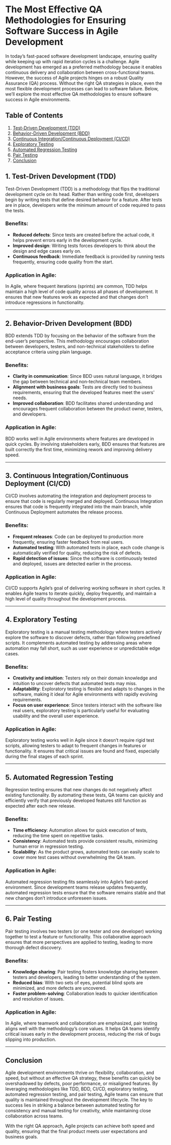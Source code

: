 # The Most Effective QA Methodologies for Ensuring Software Success in Agile Development

In today’s fast-paced software development landscape, ensuring quality while keeping up with rapid iteration cycles is a challenge. Agile development has emerged as a preferred methodology because it enables continuous delivery and collaboration between cross-functional teams. However, the success of Agile projects hinges on a robust Quality Assurance (QA) process. Without the right QA strategies in place, even the most flexible development processes can lead to software failure. Below, we’ll explore the most effective QA methodologies to ensure software success in Agile environments.

## Table of Contents
1. [Test-Driven Development (TDD)](#test-driven-development-tdd)
2. [Behavior-Driven Development (BDD)](#behavior-driven-development-bdd)
3. [Continuous Integration/Continuous Deployment (CI/CD)](#continuous-integrationcontinuous-deployment-cicd)
4. [Exploratory Testing](#exploratory-testing)
5. [Automated Regression Testing](#automated-regression-testing)
6. [Pair Testing](#pair-testing)
7. [Conclusion](#conclusion)

## 1. Test-Driven Development (TDD)

Test-Driven Development (TDD) is a methodology that flips the traditional development cycle on its head. Rather than writing code first, developers begin by writing tests that define desired behavior for a feature. After tests are in place, developers write the minimum amount of code required to pass the tests.

### Benefits:

- **Reduced defects**: Since tests are created before the actual code, it helps prevent errors early in the development cycle.
- **Improved design**: Writing tests forces developers to think about the design and edge cases early on.
- **Continuous feedback**: Immediate feedback is provided by running tests frequently, ensuring code quality from the start.

### Application in Agile:

In Agile, where frequent iterations (sprints) are common, TDD helps maintain a high level of code quality across all phases of development. It ensures that new features work as expected and that changes don’t introduce regressions in functionality.

---

## 2. Behavior-Driven Development (BDD)

BDD extends TDD by focusing on the behavior of the software from the end-user’s perspective. This methodology encourages collaboration between developers, testers, and non-technical stakeholders to define acceptance criteria using plain language.

### Benefits:

- **Clarity in communication**: Since BDD uses natural language, it bridges the gap between technical and non-technical team members.
- **Alignment with business goals**: Tests are directly tied to business requirements, ensuring that the developed features meet the users' needs.
- **Improved collaboration**: BDD facilitates shared understanding and encourages frequent collaboration between the product owner, testers, and developers.

### Application in Agile:

BDD works well in Agile environments where features are developed in quick cycles. By involving stakeholders early, BDD ensures that features are built correctly the first time, minimizing rework and improving delivery speed.

---

## 3. Continuous Integration/Continuous Deployment (CI/CD)

CI/CD involves automating the integration and deployment process to ensure that code is regularly merged and deployed. Continuous Integration ensures that code is frequently integrated into the main branch, while Continuous Deployment automates the release process.

### Benefits:

- **Frequent releases**: Code can be deployed to production more frequently, ensuring faster feedback from real users.
- **Automated testing**: With automated tests in place, each code change is automatically verified for quality, reducing the risk of defects.
- **Rapid detection of issues**: Since the software is continuously tested and deployed, issues are detected earlier in the process.

### Application in Agile:

CI/CD supports Agile’s goal of delivering working software in short cycles. It enables Agile teams to iterate quickly, deploy frequently, and maintain a high level of quality throughout the development process.

---
## 4. Exploratory Testing

Exploratory testing is a manual testing methodology where testers actively explore the software to discover defects, rather than following predefined scripts. It complements automated testing by addressing areas where automation may fall short, such as user experience or unpredictable edge cases.

### Benefits:

- **Creativity and intuition**: Testers rely on their domain knowledge and intuition to uncover defects that automated tests may miss.
- **Adaptability**: Exploratory testing is flexible and adapts to changes in the software, making it ideal for Agile environments with rapidly evolving requirements.
- **Focus on user experience**: Since testers interact with the software like real users, exploratory testing is particularly useful for evaluating usability and the overall user experience.

### Application in Agile:

Exploratory testing works well in Agile since it doesn’t require rigid test scripts, allowing testers to adapt to frequent changes in features or functionality. It ensures that critical issues are found and fixed, especially during the final stages of each sprint.

---

## 5. Automated Regression Testing

Regression testing ensures that new changes do not negatively affect existing functionality. By automating these tests, QA teams can quickly and efficiently verify that previously developed features still function as expected after each new release.

### Benefits:

- **Time efficiency**: Automation allows for quick execution of tests, reducing the time spent on repetitive tasks.
- **Consistency**: Automated tests provide consistent results, minimizing human error in regression testing.
- **Scalability**: As the product grows, automated tests can easily scale to cover more test cases without overwhelming the QA team.

### Application in Agile:

Automated regression testing fits seamlessly into Agile’s fast-paced environment. Since development teams release updates frequently, automated regression tests ensure that the software remains stable and that new changes don’t introduce unforeseen issues.

---

## 6. Pair Testing

Pair testing involves two testers (or one tester and one developer) working together to test a feature or functionality. This collaborative approach ensures that more perspectives are applied to testing, leading to more thorough defect discovery.

### Benefits:

- **Knowledge sharing**: Pair testing fosters knowledge sharing between testers and developers, leading to better understanding of the system.
- **Reduced bias**: With two sets of eyes, potential blind spots are minimized, and more defects are uncovered.
- **Faster problem-solving**: Collaboration leads to quicker identification and resolution of issues.

### Application in Agile:

In Agile, where teamwork and collaboration are emphasized, pair testing aligns well with the methodology’s core values. It helps QA teams identify critical issues early in the development process, reducing the risk of bugs slipping into production.

---

## Conclusion

Agile development environments thrive on flexibility, collaboration, and speed, but without an effective QA strategy, these benefits can quickly be overshadowed by defects, poor performance, or misaligned features. By leveraging methodologies like TDD, BDD, CI/CD, exploratory testing, automated regression testing, and pair testing, Agile teams can ensure that quality is maintained throughout the development lifecycle. The key to success lies in striking a balance between automated testing for consistency and manual testing for creativity, while maintaining close collaboration across teams.

With the right QA approach, Agile projects can achieve both speed and quality, ensuring that the final product meets user expectations and business goals.
